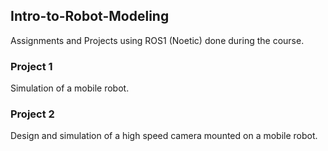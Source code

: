 ## Intro-to-Robot-Modeling
Assignments and Projects using ROS1 (Noetic) done during the course.

### Project 1 
Simulation of a mobile robot.

### Project 2 
Design and simulation of a high speed camera mounted on a mobile robot.
